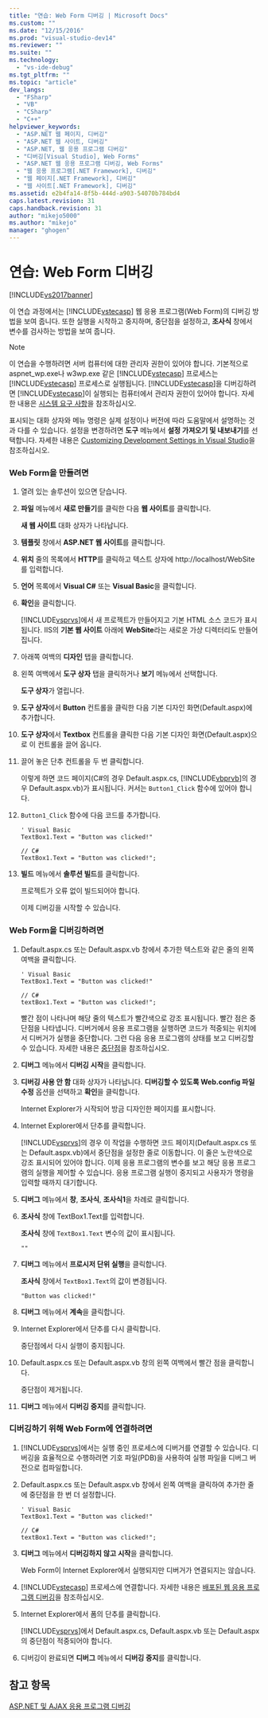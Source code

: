 ```yaml
---
title: "연습: Web Form 디버깅 | Microsoft Docs"
ms.custom: ""
ms.date: "12/15/2016"
ms.prod: "visual-studio-dev14"
ms.reviewer: ""
ms.suite: ""
ms.technology: 
  - "vs-ide-debug"
ms.tgt_pltfrm: ""
ms.topic: "article"
dev_langs: 
  - "FSharp"
  - "VB"
  - "CSharp"
  - "C++"
helpviewer_keywords: 
  - "ASP.NET 웹 페이지, 디버깅"
  - "ASP.NET 웹 사이트, 디버깅"
  - "ASP.NET, 웹 응용 프로그램 디버깅"
  - "디버깅[Visual Studio], Web Forms"
  - "ASP.NET 웹 응용 프로그램 디버깅, Web Forms"
  - "웹 응용 프로그램[.NET Framework], 디버깅"
  - "웹 페이지[.NET Framework], 디버깅"
  - "웹 사이트[.NET Framework], 디버깅"
ms.assetid: e2b4fa14-8f5b-444d-a903-54070b784bd4
caps.latest.revision: 31
caps.handback.revision: 31
author: "mikejo5000"
ms.author: "mikejo"
manager: "ghogen"
---
```

# 연습: Web Form 디버깅
[!INCLUDE[vs2017banner](../code-quality/includes/vs2017banner.md)]

이 연습 과정에서는 [!INCLUDE[vstecasp](../code-quality/includes/vstecasp_md.md)] 웹 응용 프로그램\(Web Form\)의 디버깅 방법을 보여 줍니다.  또한 실행을 시작하고 중지하며, 중단점을 설정하고, **조사식** 창에서 변수를 검사하는 방법을 보여 줍니다.  
  
> [!NOTE]
>  이 연습을 수행하려면 서버 컴퓨터에 대한 관리자 권한이 있어야 합니다.  기본적으로 aspnet\_wp.exe나 w3wp.exe 같은 [!INCLUDE[vstecasp](../code-quality/includes/vstecasp_md.md)] 프로세스는 [!INCLUDE[vstecasp](../code-quality/includes/vstecasp_md.md)] 프로세스로 실행됩니다.  [!INCLUDE[vstecasp](../code-quality/includes/vstecasp_md.md)]을 디버깅하려면 [!INCLUDE[vstecasp](../code-quality/includes/vstecasp_md.md)]이 실행되는 컴퓨터에서 관리자 권한이 있어야 합니다.  자세한 내용은 [시스템 요구 사항](../debugger/aspnet-debugging-system-requirements.md)을 참조하십시오.  
  
 표시되는 대화 상자와 메뉴 명령은 실제 설정이나 버전에 따라 도움말에서 설명하는 것과 다를 수 있습니다.  설정을 변경하려면 **도구** 메뉴에서 **설정 가져오기 및 내보내기**를 선택합니다.  자세한 내용은 [Customizing Development Settings in Visual Studio](http://msdn.microsoft.com/ko-kr/22c4debb-4e31-47a8-8f19-16f328d7dcd3)을 참조하십시오.  
  
### Web Form을 만들려면  
  
1.  열려 있는 솔루션이 있으면 닫습니다.  
  
2.  **파일** 메뉴에서 **새로 만들기**를 클릭한 다음 **웹 사이트**를 클릭합니다.  
  
     **새 웹 사이트** 대화 상자가 나타납니다.  
  
3.  **템플릿** 창에서 **ASP.NET 웹 사이트**를 클릭합니다.  
  
4.  **위치** 줄의 목록에서 **HTTP**를 클릭하고 텍스트 상자에 http:\/\/localhost\/WebSite를 입력합니다.  
  
5.  **언어** 목록에서 **Visual C\#** 또는 **Visual Basic**을 클릭합니다.  
  
6.  **확인**을 클릭합니다.  
  
     [!INCLUDE[vsprvs](../code-quality/includes/vsprvs_md.md)]에서 새 프로젝트가 만들어지고 기본 HTML 소스 코드가 표시됩니다.  IIS의 **기본 웹 사이트** 아래에 **WebSite**라는 새로운 가상 디렉터리도 만들어집니다.  
  
7.  아래쪽 여백의 **디자인** 탭을 클릭합니다.  
  
8.  왼쪽 여백에서 **도구 상자** 탭을 클릭하거나 **보기** 메뉴에서 선택합니다.  
  
     **도구 상자**가 열립니다.  
  
9. **도구 상자**에서 **Button** 컨트롤을 클릭한 다음 기본 디자인 화면\(Default.aspx\)에 추가합니다.  
  
10. **도구 상자**에서 **Textbox** 컨트롤을 클릭한 다음 기본 디자인 화면\(Default.aspx\)으로 이 컨트롤을 끌어 옵니다.  
  
11. 끌어 놓은 단추 컨트롤을 두 번 클릭합니다.  
  
     이렇게 하면 코드 페이지\(C\#의 경우 Default.aspx.cs, [!INCLUDE[vbprvb](../code-quality/includes/vbprvb_md.md)]의 경우 Default.aspx.vb\)가 표시됩니다.  커서는 `Button1_Click` 함수에 있어야 합니다.  
  
12. `Button1_Click` 함수에 다음 코드를 추가합니다.  
  
    ```  
    ' Visual Basic  
    TextBox1.Text = "Button was clicked!"  
  
    // C#  
    TextBox1.Text = "Button was clicked!";  
    ```  
  
13. **빌드** 메뉴에서 **솔루션 빌드**를 클릭합니다.  
  
     프로젝트가 오류 없이 빌드되어야 합니다.  
  
     이제 디버깅을 시작할 수 있습니다.  
  
### Web Form을 디버깅하려면  
  
1.  Default.aspx.cs 또는 Default.aspx.vb 창에서 추가한 텍스트와 같은 줄의 왼쪽 여백을 클릭합니다.  
  
    ```  
    ' Visual Basic  
    TextBox1.Text = "Button was clicked!"  
  
    // C#  
    textBox1.Text = "Button was clicked!";  
    ```  
  
     빨간 점이 나타나며 해당 줄의 텍스트가 빨간색으로 강조 표시됩니다.  빨간 점은 중단점을 나타냅니다.  디버거에서 응용 프로그램을 실행하면 코드가 적중되는 위치에서 디버거가 실행을 중단합니다.  그런 다음 응용 프로그램의 상태를 보고 디버깅할 수 있습니다.  자세한 내용은 [중단점](http://msdn.microsoft.com/ko-kr/fe4eedc1-71aa-4928-962f-0912c334d583)을 참조하십시오.  
  
2.  **디버그** 메뉴에서 **디버깅 시작**을 클릭합니다.  
  
3.  **디버깅 사용 안 함** 대화 상자가 나타납니다.  **디버깅할 수 있도록 Web.config 파일 수정** 옵션을 선택하고 **확인**을 클릭합니다.  
  
     Internet Explorer가 시작되어 방금 디자인한 페이지를 표시합니다.  
  
4.  Internet Explorer에서 단추를 클릭합니다.  
  
     [!INCLUDE[vsprvs](../code-quality/includes/vsprvs_md.md)]의 경우 이 작업을 수행하면 코드 페이지\(Default.aspx.cs 또는 Default.aspx.vb\)에서 중단점을 설정한 줄로 이동합니다.  이 줄은 노란색으로 강조 표시되어 있어야 합니다.  이제 응용 프로그램의 변수를 보고 해당 응용 프로그램의 실행을 제어할 수 있습니다.  응용 프로그램 실행이 중지되고 사용자가 명령을 입력할 때까지 대기합니다.  
  
5.  **디버그** 메뉴에서 **창**, **조사식**, **조사식1**을 차례로 클릭합니다.  
  
6.  **조사식** 창에 TextBox1.Text를 입력합니다.  
  
     **조사식** 창에 `TextBox1.Text` 변수의 값이 표시됩니다.  
  
    ```  
    ""  
    ```  
  
7.  **디버그** 메뉴에서 **프로시저 단위 실행**을 클릭합니다.  
  
     **조사식** 창에서 `TextBox1.Text`의 값이 변경됩니다.  
  
    ```  
    "Button was clicked!"  
    ```  
  
8.  **디버그** 메뉴에서 **계속**을 클릭합니다.  
  
9. Internet Explorer에서 단추를 다시 클릭합니다.  
  
     중단점에서 다시 실행이 중지됩니다.  
  
10. Default.aspx.cs 또는 Default.aspx.vb 창의 왼쪽 여백에서 빨간 점을 클릭합니다.  
  
     중단점이 제거됩니다.  
  
11. **디버그** 메뉴에서 **디버깅 중지**를 클릭합니다.  
  
### 디버깅하기 위해 Web Form에 연결하려면  
  
1.  [!INCLUDE[vsprvs](../code-quality/includes/vsprvs_md.md)]에서는 실행 중인 프로세스에 디버거를 연결할 수 있습니다.  디버깅을 효율적으로 수행하려면 기호 파일\(PDB\)을 사용하여 실행 파일을 디버그 버전으로 컴파일합니다.  
  
2.  Default.aspx.cs 또는 Default.aspx.vb 창에서 왼쪽 여백을 클릭하여 추가한 줄에 중단점을 한 번 더 설정합니다.  
  
    ```  
    ' Visual Basic  
    TextBox1.Text = "Button was clicked!"  
  
    // C#  
    textBox1.Text = "Button was clicked!";  
    ```  
  
3.  **디버그** 메뉴에서 **디버깅하지 않고 시작**을 클릭합니다.  
  
     Web Form이 Internet Explorer에서 실행되지만 디버거가 연결되지는 않습니다.  
  
4.  [!INCLUDE[vstecasp](../code-quality/includes/vstecasp_md.md)] 프로세스에 연결합니다.  자세한 내용은 [배포된 웹 응용 프로그램 디버깅](../debugger/debugging-deployed-web-applications.md)을 참조하십시오.  
  
5.  Internet Explorer에서 폼의 단추를 클릭합니다.  
  
     [!INCLUDE[vsprvs](../code-quality/includes/vsprvs_md.md)]에서 Default.aspx.cs, Default.aspx.vb 또는 Default.aspx의 중단점이 적중되어야 합니다.  
  
6.  디버깅이 완료되면 **디버그** 메뉴에서 **디버깅 중지**를 클릭합니다.  
  
## 참고 항목  
 [ASP.NET 및 AJAX 응용 프로그램 디버깅](../debugger/debugging-aspnet-and-ajax-applications.md)